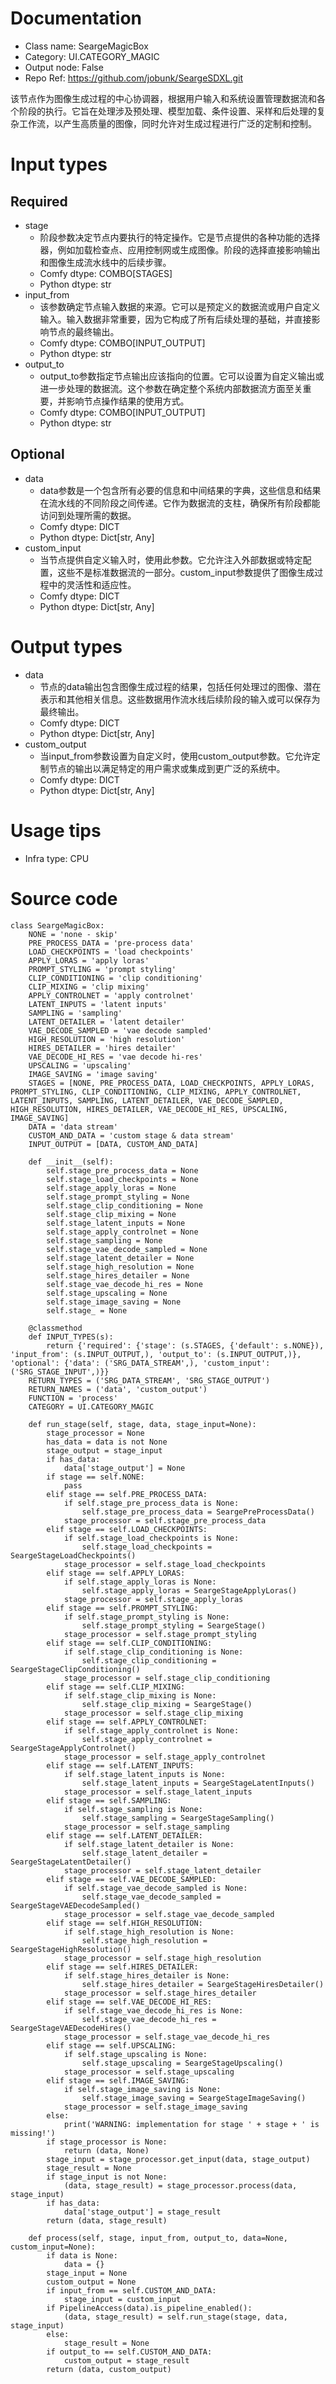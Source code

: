 # Documentation
- Class name: SeargeMagicBox
- Category: UI.CATEGORY_MAGIC
- Output node: False
- Repo Ref: https://github.com/jobunk/SeargeSDXL.git

该节点作为图像生成过程的中心协调器，根据用户输入和系统设置管理数据流和各个阶段的执行。它旨在处理涉及预处理、模型加载、条件设置、采样和后处理的复杂工作流，以产生高质量的图像，同时允许对生成过程进行广泛的定制和控制。

# Input types
## Required
- stage
    - 阶段参数决定节点内要执行的特定操作。它是节点提供的各种功能的选择器，例如加载检查点、应用控制网或生成图像。阶段的选择直接影响输出和图像生成流水线中的后续步骤。
    - Comfy dtype: COMBO[STAGES]
    - Python dtype: str
- input_from
    - 该参数确定节点输入数据的来源。它可以是预定义的数据流或用户自定义输入。输入数据非常重要，因为它构成了所有后续处理的基础，并直接影响节点的最终输出。
    - Comfy dtype: COMBO[INPUT_OUTPUT]
    - Python dtype: str
- output_to
    - output_to参数指定节点输出应该指向的位置。它可以设置为自定义输出或进一步处理的数据流。这个参数在确定整个系统内部数据流方面至关重要，并影响节点操作结果的使用方式。
    - Comfy dtype: COMBO[INPUT_OUTPUT]
    - Python dtype: str
## Optional
- data
    - data参数是一个包含所有必要的信息和中间结果的字典，这些信息和结果在流水线的不同阶段之间传递。它作为数据流的支柱，确保所有阶段都能访问到处理所需的数据。
    - Comfy dtype: DICT
    - Python dtype: Dict[str, Any]
- custom_input
    - 当节点提供自定义输入时，使用此参数。它允许注入外部数据或特定配置，这些不是标准数据流的一部分。custom_input参数提供了图像生成过程中的灵活性和适应性。
    - Comfy dtype: DICT
    - Python dtype: Dict[str, Any]

# Output types
- data
    - 节点的data输出包含图像生成过程的结果，包括任何处理过的图像、潜在表示和其他相关信息。这些数据用作流水线后续阶段的输入或可以保存为最终输出。
    - Comfy dtype: DICT
    - Python dtype: Dict[str, Any]
- custom_output
    - 当input_from参数设置为自定义时，使用custom_output参数。它允许定制节点的输出以满足特定的用户需求或集成到更广泛的系统中。
    - Comfy dtype: DICT
    - Python dtype: Dict[str, Any]

# Usage tips
- Infra type: CPU

# Source code
```
class SeargeMagicBox:
    NONE = 'none - skip'
    PRE_PROCESS_DATA = 'pre-process data'
    LOAD_CHECKPOINTS = 'load checkpoints'
    APPLY_LORAS = 'apply loras'
    PROMPT_STYLING = 'prompt styling'
    CLIP_CONDITIONING = 'clip conditioning'
    CLIP_MIXING = 'clip mixing'
    APPLY_CONTROLNET = 'apply controlnet'
    LATENT_INPUTS = 'latent inputs'
    SAMPLING = 'sampling'
    LATENT_DETAILER = 'latent detailer'
    VAE_DECODE_SAMPLED = 'vae decode sampled'
    HIGH_RESOLUTION = 'high resolution'
    HIRES_DETAILER = 'hires detailer'
    VAE_DECODE_HI_RES = 'vae decode hi-res'
    UPSCALING = 'upscaling'
    IMAGE_SAVING = 'image saving'
    STAGES = [NONE, PRE_PROCESS_DATA, LOAD_CHECKPOINTS, APPLY_LORAS, PROMPT_STYLING, CLIP_CONDITIONING, CLIP_MIXING, APPLY_CONTROLNET, LATENT_INPUTS, SAMPLING, LATENT_DETAILER, VAE_DECODE_SAMPLED, HIGH_RESOLUTION, HIRES_DETAILER, VAE_DECODE_HI_RES, UPSCALING, IMAGE_SAVING]
    DATA = 'data stream'
    CUSTOM_AND_DATA = 'custom stage & data stream'
    INPUT_OUTPUT = [DATA, CUSTOM_AND_DATA]

    def __init__(self):
        self.stage_pre_process_data = None
        self.stage_load_checkpoints = None
        self.stage_apply_loras = None
        self.stage_prompt_styling = None
        self.stage_clip_conditioning = None
        self.stage_clip_mixing = None
        self.stage_latent_inputs = None
        self.stage_apply_controlnet = None
        self.stage_sampling = None
        self.stage_vae_decode_sampled = None
        self.stage_latent_detailer = None
        self.stage_high_resolution = None
        self.stage_hires_detailer = None
        self.stage_vae_decode_hi_res = None
        self.stage_upscaling = None
        self.stage_image_saving = None
        self.stage_ = None

    @classmethod
    def INPUT_TYPES(s):
        return {'required': {'stage': (s.STAGES, {'default': s.NONE}), 'input_from': (s.INPUT_OUTPUT,), 'output_to': (s.INPUT_OUTPUT,)}, 'optional': {'data': ('SRG_DATA_STREAM',), 'custom_input': ('SRG_STAGE_INPUT',)}}
    RETURN_TYPES = ('SRG_DATA_STREAM', 'SRG_STAGE_OUTPUT')
    RETURN_NAMES = ('data', 'custom_output')
    FUNCTION = 'process'
    CATEGORY = UI.CATEGORY_MAGIC

    def run_stage(self, stage, data, stage_input=None):
        stage_processor = None
        has_data = data is not None
        stage_output = stage_input
        if has_data:
            data['stage_output'] = None
        if stage == self.NONE:
            pass
        elif stage == self.PRE_PROCESS_DATA:
            if self.stage_pre_process_data is None:
                self.stage_pre_process_data = SeargePreProcessData()
            stage_processor = self.stage_pre_process_data
        elif stage == self.LOAD_CHECKPOINTS:
            if self.stage_load_checkpoints is None:
                self.stage_load_checkpoints = SeargeStageLoadCheckpoints()
            stage_processor = self.stage_load_checkpoints
        elif stage == self.APPLY_LORAS:
            if self.stage_apply_loras is None:
                self.stage_apply_loras = SeargeStageApplyLoras()
            stage_processor = self.stage_apply_loras
        elif stage == self.PROMPT_STYLING:
            if self.stage_prompt_styling is None:
                self.stage_prompt_styling = SeargeStage()
            stage_processor = self.stage_prompt_styling
        elif stage == self.CLIP_CONDITIONING:
            if self.stage_clip_conditioning is None:
                self.stage_clip_conditioning = SeargeStageClipConditioning()
            stage_processor = self.stage_clip_conditioning
        elif stage == self.CLIP_MIXING:
            if self.stage_clip_mixing is None:
                self.stage_clip_mixing = SeargeStage()
            stage_processor = self.stage_clip_mixing
        elif stage == self.APPLY_CONTROLNET:
            if self.stage_apply_controlnet is None:
                self.stage_apply_controlnet = SeargeStageApplyControlnet()
            stage_processor = self.stage_apply_controlnet
        elif stage == self.LATENT_INPUTS:
            if self.stage_latent_inputs is None:
                self.stage_latent_inputs = SeargeStageLatentInputs()
            stage_processor = self.stage_latent_inputs
        elif stage == self.SAMPLING:
            if self.stage_sampling is None:
                self.stage_sampling = SeargeStageSampling()
            stage_processor = self.stage_sampling
        elif stage == self.LATENT_DETAILER:
            if self.stage_latent_detailer is None:
                self.stage_latent_detailer = SeargeStageLatentDetailer()
            stage_processor = self.stage_latent_detailer
        elif stage == self.VAE_DECODE_SAMPLED:
            if self.stage_vae_decode_sampled is None:
                self.stage_vae_decode_sampled = SeargeStageVAEDecodeSampled()
            stage_processor = self.stage_vae_decode_sampled
        elif stage == self.HIGH_RESOLUTION:
            if self.stage_high_resolution is None:
                self.stage_high_resolution = SeargeStageHighResolution()
            stage_processor = self.stage_high_resolution
        elif stage == self.HIRES_DETAILER:
            if self.stage_hires_detailer is None:
                self.stage_hires_detailer = SeargeStageHiresDetailer()
            stage_processor = self.stage_hires_detailer
        elif stage == self.VAE_DECODE_HI_RES:
            if self.stage_vae_decode_hi_res is None:
                self.stage_vae_decode_hi_res = SeargeStageVAEDecodeHires()
            stage_processor = self.stage_vae_decode_hi_res
        elif stage == self.UPSCALING:
            if self.stage_upscaling is None:
                self.stage_upscaling = SeargeStageUpscaling()
            stage_processor = self.stage_upscaling
        elif stage == self.IMAGE_SAVING:
            if self.stage_image_saving is None:
                self.stage_image_saving = SeargeStageImageSaving()
            stage_processor = self.stage_image_saving
        else:
            print('WARNING: implementation for stage ' + stage + ' is missing!')
        if stage_processor is None:
            return (data, None)
        stage_input = stage_processor.get_input(data, stage_output)
        stage_result = None
        if stage_input is not None:
            (data, stage_result) = stage_processor.process(data, stage_input)
        if has_data:
            data['stage_output'] = stage_result
        return (data, stage_result)

    def process(self, stage, input_from, output_to, data=None, custom_input=None):
        if data is None:
            data = {}
        stage_input = None
        custom_output = None
        if input_from == self.CUSTOM_AND_DATA:
            stage_input = custom_input
        if PipelineAccess(data).is_pipeline_enabled():
            (data, stage_result) = self.run_stage(stage, data, stage_input)
        else:
            stage_result = None
        if output_to == self.CUSTOM_AND_DATA:
            custom_output = stage_result
        return (data, custom_output)
```